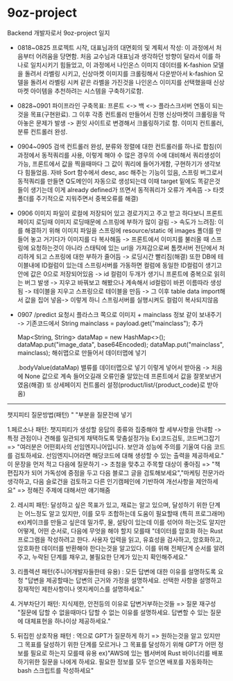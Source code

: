 # 9oz-project
Backend 개발자로서 9oz-project 일지

+ 0818~0825 프로젝트 시작, 대표님과의 대면회의 및 계획서 작성: 이 과정에서 처음부터 어려움을 당면함. 처음 교수님과 대표님과 생각하던 방향이 달라서 이를 하나로 일치시키기 힘들었고, 이 과정에서 나인온스 이미지 데이터를 K-fashion 모델을 돌려서 라벨링 시키고, 신상마켓 이미지를 크롤링해서 다운받아서 k-fashion 모델을 돌려서 라벨링 시켜 같은 라벨을 가진것을 나인온스 이미지를 선택했을때 신상마켓 아이템을 추천하려는 시스템을 구축하기로함.

+ 0828~0901 파이프라인 구축목표: 프론트 <-> 백 <-> 플라스크서버 연동이 되는것을 목표(구현완료). 그 이후 각종 컨트롤러 만들어서 진행 신상마켓이 크롤링을 막아놓은 문제가 발생 -> 퀸잇 사이트로 변경해서 크롤링하기로 함. 이미지 컨트롤러, 분류 컨트롤러 완성.

+ 0904~0905 검색 컨트롤러 완성, 분류와 정렬에 대한 컨트롤러를 하나로 합침(이 과정에서 동적쿼리를 사용, 이렇게 해야 수 많은 경우의 수에 대비해서 쿼리생성이 가능, 프론트에서 값을 찍을때마다 그 값이 쿼리에 들어가게함, 구현하기가 생각보다 힘들었음. 자바 Sort 함수에서 desc, asc 해주는 기능이 있음, 스프링 버그로서 동적쿼리를 만들면 Q도메인이 자동으로 생성되는데 이때 target 밑에도 똑같은것들이 생기는데 이게 already defined가 뜨면서 동적쿼리가 오류가 계속뜸 -> 타겟폴더를 주기적으로 지워주면서 중복오류를 해결)

+ 0906 이미지 파일이 로컬에 저장되어 있고 경로가지고 주고 받고 하다보니 프론트 페이지 로딩때 이미지 로딩때문에 스프링에 부하가 많이 걸림 -> 속도가 느려짐: 이를 해결하기 위해 이미지 파일을 스프링에 resource/static 에 images 폴더를 만들어 놓고 거기다가 이미지를 다 복사해둠 -> 프론트에서 이미지를 불러올 때 스프링에 요청하는것이 아니라 스태틱에 있는 url을 가져감으로써 톰캣서버 전단에서 처리하게 되고 스프링에 대한 부하가 줄어듬 -> 로딩시간 빨리짐(해결)
또한 DB에 테이블내에 ID컬럼이 있는데 스프링서버를 가동하면 컬럼에 동일한 ID컬럼이 생기고 안에 값은 0으로 저장되어있음 -> id 컬럼이 두개가 생기니 프론트에 중복으로 읽히는 버그 발생 -> 지우고 바꿔보고 해봤으나 계속해서 id컬럼이 바뀐 이름따라 생성됨 -> 테이블을 지우고 스프링으로 테이블을 만듬 -> 그 이후 table data import해서 값을 집어 넣음-> 이렇게 하니 스프링서버를 실행시켜도 컬럼이 복사되지않음

+ 0907 /predict 요청시 플라스크 쪽으로 이미지 + mainclass 정보 같이 보내주기 -> 기존코드에서 
	String mainclass = payload.get("mainclass"); 추가

	Map<String, String> dataMap = new HashMap<>();
	dataMap.put("image_data", base64Encoded);
	dataMap.put("mainclass", mainclass); 해쉬맵으로 만들어서 데이터맵에 넣기

	.bodyValue(dataMap) 밸류를 데이터맵으로 넣기
	이렇게 넣어서 받아옴 -> 처음에 None 값으로 계속 들어오길래 오류인줄 알았는데 프론트에서 값을 잘못보낸거였음(해결)
	또 상세페이지 컨트롤러 설정(product/list/{product_code}로 받아옴)




------------------------------------
챗지피티 질문방법(패턴) " "부분을 질문전에 넣기


1.페르소나 패턴: 챗지피티가 생성할 응답의 종류와 집중해야 할 세부사항을 안내함 -> 특정 관점이나 견해를 일관되게 채택하도록 맞춤설정가능
Ex)코드검토, 코드버그잡기 => "여러분은 어떤회사의 선임엔지니어입니다. 보안과 성능에 주의를 기울여 다음 코드를 검토하세요. 선임엔지니어라면 해당코드에 대해 생성할 수 있는 출력을 제공하세요."
			이 문장을 먼저 적고 다음에 질문하기 -> 초첨을 맞추고 주목할 대상이 좋아짐
		=> "책 편집자가 되어 가독성에 중점을 두고 다음 블로그 글을 검토해보세요","마케팅 전문가라 생각하고, 다음 슬로건을 검토하고 다른 인기캠페인에 기반하여 개선사항을 제안하세요"
		=> 정해진 주제에 대해서만 얘기해줌

2. 레시피 패턴: 달성하고 싶은 목표가 있고, 재료는 알고 있으며, 달성하기 위한 단계는 어느정도 알고 있지만, 이를 모두 조합하는데 도움이 필요할때 (특히 프로그래머)
ex)케이크를 만들고 싶은데 밀가루, 물, 설탕이 있는데 이를 섞어야 하는것도 알지만 어떻게, 어떤 순서로, 다음에 무엇을 해야 할지 모를때
"데이터를 암호화 하는 Rust 프로그램을 작성하려고 한다. 사용자 입력을 읽고, 유효성을 검사하고, 암호화하고, 암호화한 데이터를 반환해야 한다는것을 알고있다. 
이를 위해 전체단계 순서를 알려주고, 누락된 단계를 채우고, 불필요한 단계가 있는지 확인해주세요."

3. 리플렉션 패턴(주니어개발자들한테 유용) : 모든 답변에 대한 이유를 설명하도록 요청
"답변을 제공할때는 답변의 근거와 가정을 설명하세요. 선택한 사항을 설명하고 잠재적인 제한사항이나 엣지케이스를 설명하세요."

4. 거부차단기 패턴: 지식제한, 안전등의 이유로 답변거부하는것들 => 질문 재구성
"질문에 답할 수 없을때마다 답할 수 없는 이유를 설명하세요. 답변할 수 있는 질문에 대체표현을 하나이상 제공하세요."

5. 뒤집힌 상호작용 패턴 : 역으로 GPT가 질문하게 하기 => 원하는것을 알고 있지만 그 목표를 달성하기 위한 단계를 모르거나 그 목표를 달성하기 위해 GPT가 어떤 정보를 필요로 하는지 모를때 유용
ex)"AWS에 있는 웹서버에 Rust 바이너리를 배포하기위한 질문을 나에게 하세요. 필요한 정보를 모두 얻으면 배포를 자동화하는 bash 스크립트를 작성하세요"
